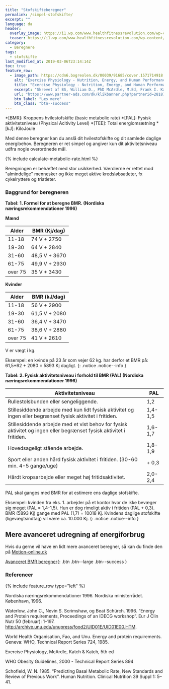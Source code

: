```yaml
---
title: "Stofskifteberegner"
permalink: /simpel-stofskifte/
excerpt: ""
language: da
header:
  overlay_image: https://i1.wp.com/www.healthfitnessrevolution.com/wp-content/uploads/2016/10/iStock_69627681_MEDIUM.jpg?fit=1696%2C1131&ssl=1
  teaser: https://i1.wp.com/www.healthfitnessrevolution.com/wp-content/uploads/2016/10/iStock_69627681_MEDIUM.jpg?fit=1696%2C1131&ssl=1
category:
  - Beregnere
tags:
  - stofskifte
last_modified_at: 2019-03-06T23:14:14Z
toc: true
feature_row:
  - image_path: https://cdn6.bogreolen.dk/00039/91685/cover.1571714918.jpg
    alt: "Exercise Physiology - Nutrition, Energy, and Human Performance"
    title: "Exercise Physiology - Nutrition, Energy, and Human Performance"
    excerpt: "Skrevet af BS, William D., PhD McArdle, M.Ed, Frank I. Katch, Victor L. Katch."
    url: "https://www.partner-ads.com/dk/klikbanner.php?partnerid=28187&bannerid=55214&htmlurl=https://bogreolen.dk/exercise-physiology_bs_9781451193831"
    btn_label: "Læs mere"
    btn_class: "btn--success"
---
```


*[BMR]: Kroppens hvilestofskifte (basic metabolic rate)
*[PAL]: Fysisk aktivitetsniveau (Physical Acitivity Level)
*[TEE]: Total energiomsætning
*[kJ]: KiloJoule

Med denne beregner kan du anslå dit hvilestofskifte og dit samlede daglige energibehov. Beregneren er ret simpel og angiver kun dit aktivitetsniveau udfra nogle overordnede mål.

{% include calculate-metabolic-rate.html %}

Beregningen er behæftet med stor usikkerhed. Værdierne er rettet mod "almindelige" mennesker og ikke meget aktive kredsløbsatleter, fx cykelryttere og triatleter.

### Baggrund for beregneren

**Tabel: 1. Formel for at beregne BMR. (Nordiska næringsrekommendationer 1996)**

**Mænd**

| Alder   | BMR (Kj/dag)  |
|---------|---------------|
|	11-18	  | 74 V + 2750   |
| 19-30	  | 64 V + 2840   |
| 31-60	  | 48,5 V + 3670 |
| 61-75	  | 49,9 V + 2930 |
| over 75	| 35 V + 3430   |

**Kvinder**

| Alder   | BMR (kJ/dag)  |
|---------|---------------|
| 11-18	  | 56 V + 2900   |
| 19-30	  | 61,5 V + 2080 |
| 31-60	  | 36,4 V + 3470 |
| 61-75	  | 38,6 V + 2880 |
| over 75	| 41 V + 2610   |

V er vægt i kg. 

Eksempel: en kvinde på 23 år som vejer 62 kg. har derfor et BMR på: 61,5*62 + 2080 = 5893 Kj dagligt.
{: .notice .notice--info }

**Tabel: 2. Fysisk aktivitetsniveau i forhold til BMR (PAL) (Nordiska næringsrekommendationer 1996)**

| Aktivitetsniveau	                                                                                                  | PAL     |
|---------------------------------------------------------------------------------------------------------------------|---------|
| Rullestolsbunden eller sengeliggende.	                                                                              | 1,2     |
| Stillesiddende arbejde med kun lidt fysisk aktivitet og ingen eller begrænset fysisk aktivitet i fritiden.	        | 1,4-1,5 |
| Stillesiddende arbejde med et vist behov for fysisk aktivitet og ingen eller begrænset fysisk aktivitet i fritiden.	| 1,6-1,7 |
| Hovedsageligt stående arbejde.	                                                                                    | 1,8-1,9 |
| Sport eller anden hård fysisk aktivitet i fritiden. (30-60 min. 4-5 gange/uge)	                                    | + 0,3   |
| Hårdt kropsarbejde eller meget høj fritidsaktivitet.	                                                              | 2,0-2,4 |

PAL skal ganges med BMR for at estimere ens daglige stofskifte. 

Eksempel: kvinden fra eks. 1. arbejder på et kontor hvor de ikke bevæger sig meget (PAL = 1,4-1,5). Hun er dog rimeligt aktiv i fritiden (PAL + 0,3). BMR (5893 Kj) gange med PAL (1,7) = 10018 Kj. Kvindens daglige stofskifte (ligevægtsindtag) vil være ca. 10.000 Kj.
{: .notice .notice--info }

## Mere avanceret udregning af energiforbrug

Hvis du gerne vil have en lidt mere avanceret beregner, så kan du finde den på  [Motion-online.dk](https://web.archive.org/web/20160604213227/http://www.motion-online.dk/sundhed_og_vaegt/sundhed_generelt/beregn_dit_energiforbrug/)

[Avanceret BMR beregner](https://www.health-calc.com/diet/energy-expenditure-advanced){: .btn .btn--large .btn--success }

### Referencer

{% include feature_row type="left" %}

Nordiska næringsrekommendationer 1996. Nordiska ministerrådet. København, 1996.

Waterlow, John C., Nevin S. Scrimshaw, og Beat Schürch. 1996. “Energy and Protein requirements, Proceedings of an IDECG workshop”. Eur J Clin Nutr 50 (februar): 1–197. http://archive.unu.edu/unupress/food2/UID01E/UID01E00.HTM.

World Health Organisation, Fao, and Unu. Energy and protein requirements. Geneva: WHO, Technical Report Series 724, 1985.

Exercise Physiology, McArdle, Katch & Katch, 5th ed

WHO Obesity Guidelines, 2000 - Technical Report Series 894

Schofield, W. N. 1985. “Predicting Basal Metabolic Rate, New Standards and Review of Previous Work”. Human Nutrition. Clinical Nutrition 39 Suppl 1: 5–41.

